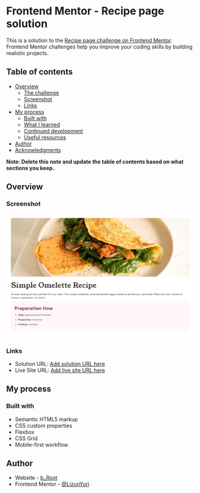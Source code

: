 # Frontend Mentor - Recipe page solution

This is a solution to the [Recipe page challenge on Frontend Mentor](https://www.frontendmentor.io/challenges/recipe-page-KiTsR8QQKm). Frontend Mentor challenges help you improve your coding skills by building realistic projects. 

## Table of contents

- [Overview](#overview)
  - [The challenge](#the-challenge)
  - [Screenshot](#screenshot)
  - [Links](#links)
- [My process](#my-process)
  - [Built with](#built-with)
  - [What I learned](#what-i-learned)
  - [Continued development](#continued-development)
  - [Useful resources](#useful-resources)
- [Author](#author)
- [Acknowledgments](#acknowledgments)

**Note: Delete this note and update the table of contents based on what sections you keep.**

## Overview

### Screenshot

![](./1.png)



### Links

- Solution URL: [Add solution URL here](https://github.com/LizunYuri/recipe-page)
- Live Site URL: [Add live site URL here](https://lizunyuri.github.io/recipe-page/)

## My process

### Built with

- Semantic HTML5 markup
- CSS custom properties
- Flexbox
- CSS Grid
- Mobile-first workflow


## Author

- Website - [b_Root](https://www.build-root.ru)
- Frontend Mentor - [@LizunYuri](https://www.frontendmentor.io/profile/LizunYuri)
